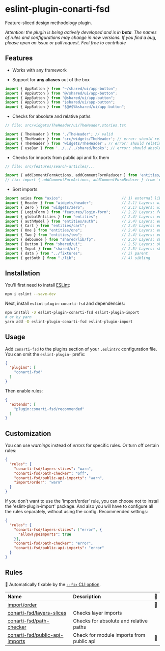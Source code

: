 # eslint-plugin-conarti-fsd

Feature-sliced design methodology plugin.

_Attention: the plugin is being actively developed and is in **beta**.
The names of rules and configurations may change in new versions.
If you find a bug, please open an issue or pull request.
Feel free to contribute_

## Features

- Works with any framework

- Support for **any aliases** out of the box

```javascript
import { AppButton } from "~/shared/ui/app-button";
import { AppButton } from "@/shared/ui/app-button";
import { AppButton } from "@shared/ui/app-button";
import { AppButton } from "$shared/ui/app-button";
import { AppButton } from "$@#$%%shared/ui/app-button";
```

- Checks for absolute and relative paths

```javascript
// file: src/widgets/TheHeader/ui/TheHeader.stories.tsx

import { TheHeader } from './TheHeader'; // valid
import { TheHeader } from 'src/widgets/TheHeader'; // error: should relative
import { TheHeader } from 'widgets/TheHeader'; // error: should relative
import { useBar } from '../../../shared/hooks'; // error: should absolute
```

- Checks for imports from public api and fix them

```javascript
// file: src/features/search-articles/...

import { addCommentFormActions, addCommentFormReducer } from 'entities/Article/model/file.ts'; // error
// fix: import { addCommentFormActions, addCommentFormReducer } from 'entities/Article';
```

- Sort imports

```javascript
import axios from "axios";                           // 1) external libs
import { Header } from "widgets/header";             // 2.1) Layers: widgets
import { Zero } from "widgets/zero";                 // 2.1) Layers: widget 
import { LoginForm } from "features/login-form";     // 2.2) Layers: features
import { globalEntities } from "entities";           // 2.4) Layers: entities
import { authModel } from "entities/auth";           // 2.4) Layers: entities
import { Cart } from "entities/cart";                // 2.4) Layers: entities 
import { One } from "entities/one";                  // 2.4) Layers: entities 
import { Two } from "entities/two";                  // 2.4) Layers: entities
import { debounce } from "shared/lib/fp";            // 2.5) Layers: shared
import { Button } from "shared/ui";                  // 2.5) Layers: shared
import { Input } from "shared/ui";                   // 2.5) Layers: shared
import { data } from "../fixtures";                  // 3) parent
import { getSmth } from "./lib";                     // 4) sibling
```

## Installation

You'll first need to install [ESLint](https://eslint.org/):

```sh
npm i eslint --save-dev
```

Next, install `eslint-plugin-conarti-fsd` and dependencies:

```sh
npm install -D eslint-plugin-conarti-fsd eslint-plugin-import
# or by yarn
yarn add -D eslint-plugin-conarti-fsd eslint-plugin-import
```

## Usage

Add `conarti-fsd` to the plugins section of your `.eslintrc` configuration file. You can omit the `eslint-plugin-`
prefix:

```json
{
  "plugins": [
    "conarti-fsd"
  ]
}
```

Then enable rules:

```json
{
  "extends": [
    "plugin:conarti-fsd/recommended"
  ]
}
```

## Customization

You can use _warnings_ instead of _errors_ for specific rules. Or turn off certain rules:

```json
{
  "rules": {
    "conarti-fsd/layers-slices": "warn",
    "conarti-fsd/path-checker": "off",
    "conarti-fsd/public-api-imports": "warn",
    "import/order": "warn"
  }
}
```

If you don't want to use the 'import/order' rule, you can choose not to install the 'eslint-plugin-import' package.
And also you will have to configure all the rules separately, without using the config.
Recommended settings:
```json
{
  "rules": {
    "conarti-fsd/layers-slices": ["error", { 
      "allowTypeImports": true
    }],
    "conarti-fsd/path-checker": "error",
    "conarti-fsd/public-api-imports": "error"
  }
}
```

## Rules

🔧 Automatically fixable by the [`--fix` CLI option](https://eslint.org/docs/user-guide/command-line-interface#--fix).

| Name | Description | 🔧 |
| :----------------------------------------------------- | :--------------------------------------- | :- |
| [import/order](rules/import-order/README.md)             | | 🔧 |
| [conarti-fsd/layers-slices](rules/layers-slices/README.md)           | Checks layer imports | |
| [conarti-fsd/path-checker](rules/path-checker/README.md)             | Checks for absolute and relative paths | |
| [conarti-fsd/public-api-imports](rules/public-api-imports/README.md) | Check for module imports from public api | 🔧 |
